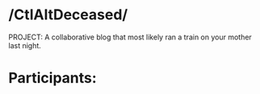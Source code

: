 # /CtlAltDeceased/
    
PROJECT:
A collaborative blog that most likely ran a train on your mother last night. 

# Participants:
